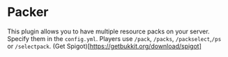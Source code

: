 # Packer
This plugin allows you to have multiple resource packs on your server. Specify them in the `config.yml`. Players use `/pack`, `/packs`, `/packselect`,`/ps` or `/selectpack`. (Get Spigot)[https://getbukkit.org/download/spigot]
